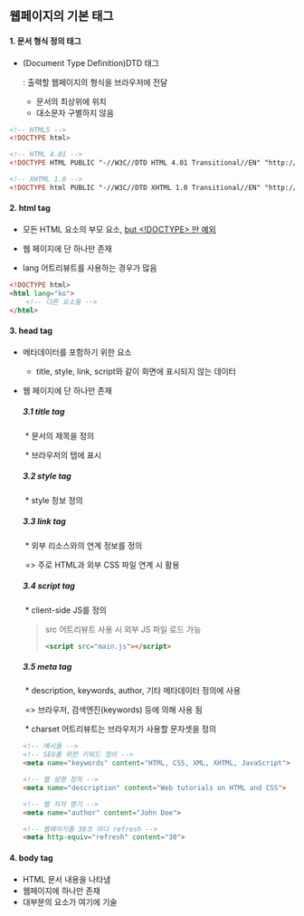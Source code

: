 ## 웹페이지의 기본 태그



#### 1. 문서 형식 정의 태그

- (Document Type Definition)DTD 태그

  : 출력할 웹페이지의 형식을 브라우저에 전달

  - 문서의 최상위에 위치
  - 대소문자 구별하지 않음

```html
<!-- HTML5 -->
<!DOCTYPE html>

<!-- HTML 4.01 -->
<!DOCTYPE HTML PUBLIC "-//W3C//DTD HTML 4.01 Transitional//EN" "http://www.w3.org/TR/html4/loose.dtd">

<!-- XHTML 1.0 -->
<!DOCTYPE html PUBLIC "-//W3C//DTD XHTML 1.0 Transitional//EN" "http://www.w3.org/TR/xhtml1/DTD/xhtml1-transitional.dtd">
```



#### 2. html tag

- 모든 HTML 요소의 부모 요소, <u>but <!DOCTYPE> 만 예외</u>
- 웹 페이지에 단 하나만 존재

- lang 어트리뷰트를 사용하는 경우가 많음

```html
<!DOCTYPE html>
<html lang="ko">
    <!-- 다른 요소들 -->
</html>
```



#### 3. head tag

- 메타데이터를 포함하기 위한 요소

  - title, style, link, script와 같이 화면에 표시되지 않는 데이터

- 웹 페이지에 단 하나만 존재

  

  ##### 3.1 title tag

  ​	\* 문서의 제목을 정의

  ​	\* 브라우저의 탭에 표시

  ##### 3.2 style tag

  ​	\* style 정보 정의

  ##### 3.3 link tag

  ​	\* 외부 리소스와의 연계 정보를 정의

  ​		=> 주로 HTML과 외부 CSS 파일 연계 시 활용

  ##### 3.4 script tag

  ​	\* client-side JS를 정의

  > src 어트리뷰트 사용 시 외부 JS 파일 로드 가능
  >
  > ```html
  > <script src="main.js"></script>
  > ```

  ##### 3.5 meta tag

  ​	\* description, keywords, author, 기타 메타데이터 정의에 사용

  ​		=> 브라우저, 검색엔진(keywords) 등에 의해 사용 됨

  ​	\* charset 어트리뷰트는 브라우저가 사용할 문자셋을 정의

  ```html
  <!-- 예시들 -->
  <!-- SEO를 위한 키워드 정의 -->
  <meta name="keywords" content="HTML, CSS, XML, XHTML, JavaScript">
  
  <!-- 웹 설명 정의 -->
  <meta name="description" content="Web tutorials on HTML and CSS">
  
  <!-- 웹 저자 명기 -->
  <meta name="author" content="John Doe">
  
  <!-- 웹페이지를 30초 마다 refresh -->
  <meta http-equiv="refresh" content="30">
  ```



#### 4. body tag

- HTML 문서 내용을 나타냄
- 웹페이지에 하나만 존재
- 대부분의 요소가 여기에 기술